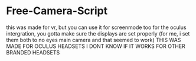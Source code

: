 # Free-Camera-Script

this was made for vr, but you can use it for screenmode too
for the oculus intergration, you gotta make sure the displays are set properly (for me, i set them both to no eyes main camera and that seemed to work)
THIS WAS MADE FOR OCULUS HEADSETS I DONT KNOW IF IT WORKS FOR OTHER BRANDED HEADSETS

